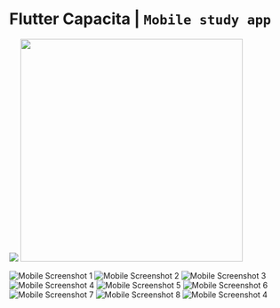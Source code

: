 # Flutter Capacita  | `Mobile study app`

<img src="./screenshots/Logo.jpg">


<img src="/screenshots/pub.jpg" height=400 width=400>

![Mobile Screenshot 1 ](screenshots/login.jpg)
![Mobile Screenshot 2](screenshots/create.jpg)
![Mobile Screenshot 3](screenshots/home.jpg)
![Mobile Screenshot 4](screenshots/materias.jpg)
![Mobile Screenshot 5](screenshots/materias.jpg)
![Mobile Screenshot 6](screenshots/cursos.jpg)
![Mobile Screenshot 7](screenshots/questoes.jpg)
![Mobile Screenshot 8](screenshots/aulas.jpg)
![Mobile Screenshot 4](screenshots/progresso.jpg)



